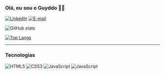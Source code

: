 ### Olá, eu sou o Guyddo 👨‍💻

[![LinkedIn](https://img.shields.io/badge/LinkedIn-0077B5?style=for-the-badge&logo=linkedin&logoColor=white)](https://www.linkedin.com/in/guyddogl)
[![E-mail](https://img.shields.io/badge/Gmail-D14836?style=for-the-badge&logo=gmail&logoColor=white)](mailto:guyddogl@gmail.com)

![GitHub stats](https://github-readme-stats.vercel.app/api?username=guyddogl&show_icons=true&theme=dracula&title_color=79dafa)

[![Top Langs](https://github-readme-stats.vercel.app/api/top-langs/?username=guyddogl&layout=compact)](https://github.com/guyddogl/github-readme-stats)

<hr/>

### Tecnologias

<div style="display: inline_block">
  <img align="center" alt="HTML5" src="https://img.shields.io/badge/HTML5-E34F26?style=for-the-badge&logo=html5&logoColor=white" />
  <img align="center" alt="CSS3" src="https://img.shields.io/badge/CSS3-1572B6?style=for-the-badge&logo=css3&logoColor=white" />
  <img align="center" alt="JavaScript" src="https://img.shields.io/badge/JavaScript-F7DF1E?style=for-the-badge&logo=javascript&logoColor=black" />
  <img align="center" alt="JavaScript" src="https://img.shields.io/badge/Bootstrap-563D7C?style=for-the-badge&logo=bootstrap&logoColor=white" />
</div>
